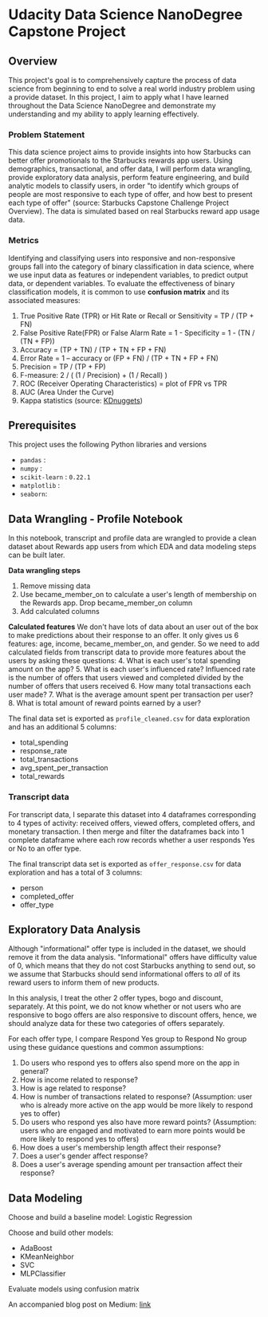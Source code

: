 # Udacity Data Science NanoDegree Capstone Project
## Overview
This project's goal is to comprehensively capture the process of data science from beginning to end to solve a real world industry problem using a provide dataset. In this project, I aim to apply what I have learned throughout the Data Science NanoDegree and demonstrate my understanding and my ability to apply learning effectively. 

### Problem Statement
This data science project aims to provide insights into how Starbucks can better offer promotionals to the Starbucks rewards app users. Using demographics, transactional, and offer data, I will perform data wrangling, provide exploratory data analysis,  perform feature engineering, and build analytic models to classify users, in order "to identify which groups of people are most responsive to each type of offer, and how best to present each type of offer" (source: Starbucks Capstone Challenge Project Overview). 
The data is simulated based on real Starbucks reward app usage data.

### Metrics
Identifying and classifying users into responsive and non-responsive groups fall into the category of binary classification in data science, where we use input data as features or independent variables, to predict output data, or dependent variables. To evaluate the effectiveness of binary classification models, it is common to use **confusion matrix** and its associated measures:
1.  True Positive Rate (TPR) or Hit Rate or Recall or Sensitivity = TP / (TP + FN)
2.  False Positive Rate(FPR) or False Alarm Rate = 1 - Specificity = 1 - (TN / (TN + FP))
3.  Accuracy = (TP + TN) / (TP + TN + FP + FN)
4.  Error Rate = 1 – accuracy or (FP + FN) / (TP + TN + FP + FN)
5.  Precision = TP / (TP + FP)
6.  F-measure: 2 / ( (1 / Precision) + (1 / Recall) )
7.  ROC (Receiver Operating Characteristics) = plot of FPR vs TPR
8.  AUC (Area Under the Curve)
9.  Kappa statistics
(source: [KDnuggets](https://www.kdnuggets.com/2017/04/must-know-evaluate-binary-classifier.html)) 

## Prerequisites
This project uses the following Python libraries and versions

- `pandas` : 
- `numpy` :
- `scikit-learn` : `0.22.1`
- `matplotlib` :
- `seaborn`: 

## Data Wrangling - Profile Notebook
In this notebook, transcript and profile data are wrangled to provide a clean dataset about Rewards app users from which EDA and data modeling steps can be built later.

**Data wrangling steps**
1. Remove missing data
2. Use became_member_on to calculate a user's length of membership on the Rewards app. Drop became_member_on column
3. Add calculated columns

**Calculated features**
We don't have lots of data about an user out of the box to make predictions about their response to an offer. It only gives us 6 features: age, income, became_member_on, and gender. So we need to add calculated fields from transcript data to provide more features about the users by asking these questions:
4. What is each user's total spending amount on the app?
5. What is each user's influenced rate? Influenced rate is the number of offers that users viewed and completed divided by the number of offers that users received
6. How many total transactions each user made?
7. What is the average amount spent per transaction per user?
8. What is total amount of reward points earned by a user?

The final data set is exported as `profile_cleaned.csv` for data exploration and has an additional 5 columns: 
- total_spending
- response_rate
- total_transactions
- avg_spent_per_transaction
- total_rewards

### Transcript data
For transcript data, I separate this dataset into 4 dataframes corresponding to 4 types of activity: received offers, viewed offers, completed offers, and monetary transaction. I then merge and filter the dataframes back into 1 complete dataframe where each row records whether a user responds Yes or No to an offer type. 

The final transcript data set is exported as `offer_response.csv` for data exploration and has a total of 3 columns:
 - person
 - completed_offer
 - offer_type

## Exploratory Data Analysis
Although "informational" offer type is included in the dataset, we should remove it from the data analysis. "Informational" offers have difficulty value of 0, which means that they do not cost Starbucks anything to send out, so we assume that Starbucks should send informational offers to _all_ of its reward users to inform them of new products. 

In this analysis, I treat the other 2 offer types, bogo and discount, separately. At this point, we do not know whether or not users who are responsive to bogo offers are also responsive to discount offers, hence, we should analyze data for these two categories of offers separately. 

For each offer type, I compare Respond Yes group to Respond No group using these guidance questions and common assumptions:
1. Do users who respond yes to offers also spend more on the app in general?
2. How is income related to response?
3. How is age related to response?
4. How is number of transactions related to response? (Assumption: user who is already more active on the app would be more likely to respond yes to offer)
5. Do users who respond yes also have more reward points? (Assumption: users who are engaged and motivated to earn more points would be more likely to respond yes to offers)
6. How does a user's membership length affect their response?
7. Does a user's gender affect response?
8. Does a user's average spending amount per transaction affect their response?


## Data Modeling 
Choose and build a baseline model: Logistic Regression

Choose and build other models:
- AdaBoost
- KMeanNeighbor 
- SVC
- MLPClassifier

Evaluate models using confusion matrix

An accompanied blog post on Medium: [link](https://medium.com/@huyenyork/matching-promotional-offers-and-loyalty-program-customers)